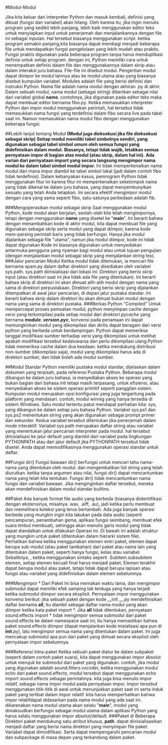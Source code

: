 #Modul-Modul

Jika kita keluar dari interpreter Python dan masuk kembali, definisi yang dibuat (fungsi dan variabel) akan hilang. Oleh karena itu, jika ingin menulis program yang sedikit lebih panjang,  lebih baik menggunakan editor teks untuk menyiapkan input untuk penerjemah dan menjalankannya dengan file ini sebagai inputan. Hal tersebut biasanya menggunakan script. ketika program semakin panjang,kita biasanya dapat membagi menjadi beberapa file untuk mendapatkan fungsi pengelolaan yang lebih mudah atau praktis. Fungsi praktis digunakan pada beberapa program tanpa harus menduplikasi definisi untuk setiap program. dengan ini, Python memiliki cara untuk menempatkan definisi dalam file dan menggunakannya dalam skrip atau dalam interaksi juru bahasa. File-file ini disebut modul.
Pengertian  modul dapat diimpor ke modul lainnya atau ke modul utama atau yang biasanya disebut kumpulan variabel.   Modules adalah file yang berisi definisi dan instruksi Python. Nama file adalah nama modul dengan akhiran .py di akhir. Dalam sebuah modul, nama modul (sebagai string) diberikan sebagai nilai dari variabel global __name__. contohnya, jika digunakan pada editor teks maka dapat membuat editor bernama fibo.py.
Ketika memasukkan interpreter Python dan impor modul menggunakan perintah, hal tersebut tidak memasukkan nama fungsi yang terdefinisi dalam fibo secara live pada tabel saat ini. Namun memasukkan nama modul fibo dengan menggunakan beberapa fungsi.

##Lebih lanjut tentang Modul
**(Modul juga dieksekusi jika file dieksekusi sebagai skrip)**
**Setiap modul memiliki tabel simbolnya sendiri, yang digunakan sebagai tabel simbol umum oleh semua fungsi yang didefinisikan dalam modul.**
**Biasanya, tetapi tidak wajib, letakkan semua pernyataan impor di bagian atas modul (atau skrip, dalam hal ini).**
**Ada varian dari pernyataan import yang secara langsung mengimpor nama  modul  ke dalam tabel simbol modul impor.**
Ini tidak memperkenalkan nama modul dari mana impor diambil ke tabel simbol lokal (jadi dalam contoh fibo tidak terdefinisi). Dalam kebanyakan kasus, pemrogram Python tidak menggunakan fitur ini karena fitur ini memperkenalkan sekelompok nama yang tidak dikenal ke dalam juru bahasa, yang dapat menyembunyikan sesuatu yang telah Anda tetapkan. Ini secara efektif mengimpor modul dengan cara yang sama seperti fibo, satu-satunya perbedaan adalah  fib.

###Mengoperasikan modul sebagai skrip
Saat menggunakan modul Python, kode  modul akan berjalan, seolah-olah kita telah mengimpornya, tetapi dengan menggunakan __name__ yang disetel ke "__main__". Ini berarti bahwa dengan menambahkan kode di akhir modul, kita dapat membuat file yang digunakan sebagai skrip serta modul yang dapat diimpor, karena kode mem-parsing perintah baris yang tidak berfungsi. Hanya jika modul dijalankan sebagai file "utama", namun jika modul diimpor, kode ini tidak dapat digunakan  Kode ini biasanya digunakan  untuk menyediakan antarmuka pengguna yang nyaman bagi modul atau untuk tujuan pengujian (dengan menjalankan modul sebagai skrip yang menjalankan string tes).
###Jalur pencarian Modul
Ketika modul tidak ditemukan, ia  mencari file bernama spam.py dalam daftar direktori yang disediakan oleh variabel sys.path. sys.path diinisialisasi dari lokasi ini:   Direktori yang berisi skrip input (atau direktori saat ini jika tidak ada file yang ditentukan). Ini berarti bahwa skrip di direktori ini akan dimuat alih-alih modul dengan nama yang sama di direktori perpustakaan.
Direktori yang berisi skrip yang dijalankan ditempatkan di awal jalur pencarian, di depan jalur pustaka standar. Ini berarti bahwa skrip dalam direktori itu akan dimuat bukan modul dengan nama yang sama di direktori pustaka.
###Berkas Python "Compiled"
Untuk mempercepat proses pemuatan modul, python menyimpan cache dengan versi yang terkompilasi pada setiap modul dari direktori _pycache_ yang bernama ***module. version.pyc***, konvensi pada penamaan ini dapat memungkinkan modul yang dikompilasi dan dirilis dapat beragam dari versi python yang berbeda untuk berdampingan.
Python dapat memeriksa tanggal modifikasi sumber terhadap versi yang dikompilasi untuk melihat apakah modifikasi tersebut kedaluwarsa dan perlu dikompilasi ulang.Python tidak memeriksa cache dalam dua keadaan. ketika mendukung distribusi non-sumber (dikompilasi saja), modul yang dikompilasi harus ada di direktori sumber, dan tidak boleh ada modul sumber.

##Modul Standar
Python memiliki pustaka modul standar, dijelaskan dalam dokumen yang terpisah, pada referensi Pustaka Python. Beberapa modul dibangun ke dalam juru bahasa; ia menyediakan akses ke operasi yang bukan bagian dari bahasa inti  tetapi masih terpasang, untuk efisiensi, atau  menyediakan akses ke sistem operasi primitif seperti panggilan sistem. Kumpulan modul merupakan opsi konfigurasi yang juga tergantung pada platform yang mendasari. contoh, modul winreg yang hanya tersedia di sistem Windows. Satu modul tertentu patut mendapat perhatian kita: sys, yang dibangun ke dalam setiap juru bahasa Python. Variabel sys.ps1 dan sys.ps2 menentukan string yang akan digunakan sebagai prompt primer dan sekunder.  Kedua variabel tersebut ditentukan jika penerjemah dalam mode interaktif.   Variabel sys.path merupakan daftar string atau variabel yang menentukan jalur pencarian interpreter pada modul. hal tersebut diinisialisasi ke jalur default yang diambil dari variabel pada lingkungan PYTHONPATH atau dari jalur default jika PYTHONPATH tersebut tidak disetel. Anda dapat memodifikasinya menggunakan operasi standar untuk daftar.

##Fungsi dir()
Fungsi bawaan dir() berfungsi untuk mencari tahu nama-nama yang ditentukan oleh modul. dan mengembalikan list string yang telah diurutkan. ketika tanpa argumen atau nilai, fungsi dir() dapat mencantumkan nama yang telah kita tentukan. Fungsi dir() tidak mencantumkan nama fungsi dan variabel bawaan. Jika menginginkan daftar tersebut, mereka akan mendefinisikan dalam modul standar builtins.

##Paket
Ada banyak format file audio yang berbeda (biasanya diidentifikasi dengan ekstensinya, misalnya .wav, .aiff, .au), jadi ketika perlu membuat dan memelihara koleksi  yang terus bertambah. Ada juga banyak operasi berbeda yang mungkin ingin kita lakukan pada data audio (seperti pencampuran, penambahan gema, aplikasi fungsi seimbang, membuat efek suara timbul membuat), sehingga akan menulis garis modul yang tidak dapat diandalkan untuk dilakukan Operasi ini. Di bawah ini adalah struktur yang mungkin untuk paket (ditentukan dalam hierarki sistem file). Perhatikan bahwa ketika menggunakan elemen entri paket, elemen dapat berupa sub-modul (atau paket tambahan) dari paket atau  nama lain yang ditentukan dalam paket, seperti hanya fungsi, kelas atau variabel. Sebaliknya,  , ketika menggunakan sintaks seperti .Subitem.subsubitem elemen, setiap elemen kecuali final harus menjadi paket; Elemen terakhir dapat berupa modul atau paket, tetapi tidak dapat berupa lapisan atau fungsi atau variabel yang didefinisikan dalam elemen sebelumnya.

###Mengimpor * Dari Paket
Ini bisa memakan waktu lama, dan mengimpor submodul dapat memiliki efek samping tak terduga yang  hanya terjadi ketika submodul diimpor secara eksplisit. Pernyataan impor menggunakan konvensi berikut: jika sebuah paket dengan kode __init __.py  mendefinisikan daftar bernama __all__, itu diambil sebagai daftar nama modul yang akan diimpor ketika kata paket import *. Jika __all__ tidak ditentukan, pernyataan  sound.effects import * tidak mengimpor semua submodul dari paket sound.effects ke dalam namespace saat ini; itu hanya memastikan bahwa paket sound.effects  diimpor (dapat menjalankan kode inisialisasi apa pun di __init__.py), lalu mengimpor semua nama  yang ditentukan dalam paket. Ini juga mencakup submodul apa pun dari paket yang dimuat secara eksplisit  oleh  pernyataan impor sebelumnya.

###Referensi Intra-paket
Ketika sebuah paket diatur ke dalam subpaket (seperti dalam contoh paket suara), kita dapat menggunakan impor absolut untuk merujuk ke submodul dari paket yang digunakan. contoh, jika modul yang digunakan adalah sound.filters.vocoder, ketika menggunakan modul echo dari paket sound.effects, modul tersebut dapat menggunakan echo import sound.effects sebagai perintahnya.   kita juga bisa menulis impor relatif, sebagai nama impor modul pada pernyataan impor. Impor tersebut menggunakan titik-titik di awal untuk menunjukkan paket saat ini serta induk paket yang terlibat dalam impor relatif. kita harus memperhatikan bahwa impor relatifdapat didasarkan pada nama modul yang ada saat ini. dikarenakan nama modul utama akan selalu "__main__", modul yang dimaksudkan berfungsi sebagai modul utama dalam aplikasi Python yang harus selalu menggunakan impor absolut/default.
###Paket di Beberapa Direktori
paket mendukung satu atribut khusus, __path__. dapat diinisialisasikan menjadi daftar yang berisi nama direktori yang menyimpan file paket. Variabel dapat dimodifikasi. Serta dapat mempengaruhi pencarian modul dan subpackage di masa depan yang terkandung dalam paket.